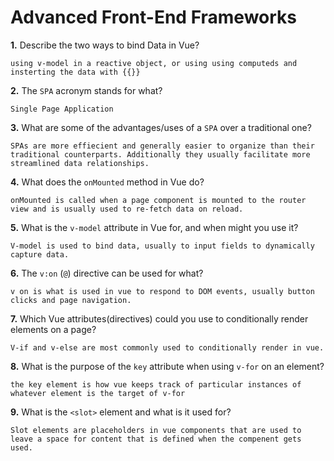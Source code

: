 # Advanced Front-End Frameworks


**1.** Describe the two ways to bind Data in Vue?
<!-- enter you answer in the space below -->
```
using v-model in a reactive object, or using using computeds and insterting the data with {{}}
```

**2.** The `SPA` acronym stands for what?
<!-- enter you answer in the space below -->
```
Single Page Application
```
**3.** What are some of the advantages/uses of a `SPA` over a traditional one?
<!-- enter you answer in the space below -->
```
SPAs are more effiecient and generally easier to organize than their traditional counterparts. Additionally they usually facilitate more streamlined data relationships. 
```
**4.** What does the `onMounted` method in Vue do?
<!-- enter you answer in the space below -->
```
onMounted is called when a page component is mounted to the router view and is usually used to re-fetch data on reload.
```
**5.** What is the `v-model` attribute in Vue for, and when might you use it?
<!-- enter you answer in the space below -->
```
V-model is used to bind data, usually to input fields to dynamically capture data.
```
**6.** The `v:on` (`@`) directive can be used for what?
<!-- enter you answer in the space below -->
```
v on is what is used in vue to respond to DOM events, usually button clicks and page navigation. 

```
**7.** Which Vue attributes(directives) could you use to conditionally render elements on a page?
<!-- enter you answer in the space below -->
```
V-if and v-else are most commonly used to conditionally render in vue. 
```
**8.** What is the purpose of the `key` attribute when using `v-for` on an element?
<!-- enter you answer in the space below -->
```
the key element is how vue keeps track of particular instances of whatever element is the target of v-for
```
**9.** What is the `<slot>` element and what is it used for?
<!-- enter you answer in the space below -->
```
Slot elements are placeholders in vue components that are used to leave a space for content that is defined when the compenent gets used. 
```